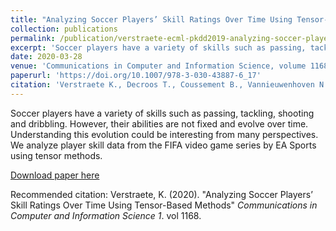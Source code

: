 ```yaml
---
title: "Analyzing Soccer Players’ Skill Ratings Over Time Using Tensor-Based Methods"
collection: publications
permalink: /publication/verstraete-ecml-pkdd2019-analyzing-soccer-players-skills
excerpt: 'Soccer players have a variety of skills such as passing, tackling, shooting and dribbling. However, their abilities are not fixed and evolve over time. Understanding this evolution could be interesting from many perspectives. We analyze player skill data from the FIFA video game series by EA Sports using tensor methods.'
date: 2020-03-28
venue: 'Communications in Computer and Information Science, volume 1168'
paperurl: 'https://doi.org/10.1007/978-3-030-43887-6_17'
citation: 'Verstraete K., Decroos T., Coussement B., Vannieuwenhoven N., Davis J. (2020) Analyzing Soccer Players’ Skill Ratings Over Time Using Tensor-Based Methods. In: Cellier P., Driessens K. (eds) Machine Learning and Knowledge Discovery in Databases. ECML PKDD 2019. Communications in Computer and Information Science, vol 1168. Springer, Cham. https://doi.org/10.1007/978-3-030-43887-6_17'
---
```

Soccer players have a variety of skills such as passing, tackling, shooting and dribbling. However, their abilities are not fixed and evolve over time. Understanding this evolution could be interesting from many perspectives. We analyze player skill data from the FIFA video game series by EA Sports using tensor methods.

[Download paper here](https://lirias.kuleuven.be/retrieve/544586)

Recommended citation: Verstraete, K. (2020). "Analyzing Soccer Players’ Skill Ratings Over Time Using Tensor-Based Methods" <i>Communications in Computer and Information Science 1</i>. vol 1168.